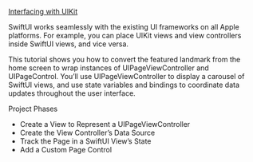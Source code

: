 [Interfacing with UIKit](https://developer.apple.com/tutorials/swiftui/interfacing-with-uikit#introduction)

SwiftUI works seamlessly with the existing UI frameworks on all Apple platforms. For example, you can place UIKit views and view controllers inside SwiftUI views, and vice versa.

This tutorial shows you how to convert the featured landmark from the home screen to wrap instances of UIPageViewController and UIPageControl. You’ll use UIPageViewController to display a carousel of SwiftUI views, and use state variables and bindings to coordinate data updates throughout the user interface.

Project Phases
* Create a View to Represent a UIPageViewController
* Create the View Controller’s Data Source
* Track the Page in a SwiftUI View’s State
* Add a Custom Page Control
